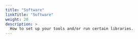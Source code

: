 ```yaml
---
title: "Software"
linkTitle: "Software"
weight: 20
description: >
  How to set up your tools and/or run certain libraries.
---
```

